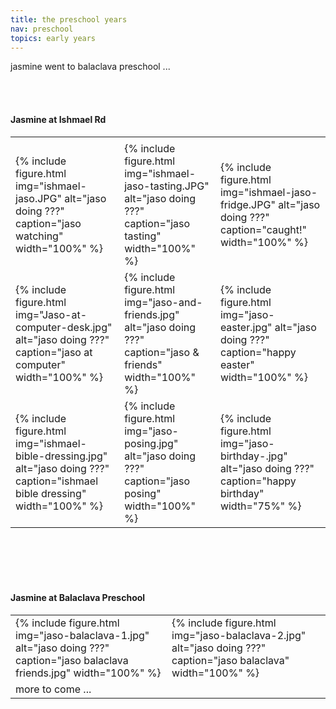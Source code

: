 ```yaml
---
title: the preschool years
nav: preschool
topics: early years
---
```


jasmine went to balaclava preschool ...

<br/><br/>

#### Jasmine at Ishmael Rd

<table>
  <tr>
    <td> </td>
    <td> </td>
    <td> </td>
  </tr>
  <tr>
    <td>{% include figure.html img="ishmael-jaso.JPG" alt="jaso doing ???" caption="jaso watching" width="100%" %}</td>
    <td>{% include figure.html img="ishmael-jaso-tasting.JPG" alt="jaso doing ???" caption="jaso tasting" width="100%" %}</td>
    <td>{% include figure.html img="ishmael-jaso-fridge.JPG" alt="jaso doing ???" caption="caught!" width="100%" %}</td>
  </tr>
  <tr>
    <td>{% include figure.html img="Jaso-at-computer-desk.jpg" alt="jaso doing ???" caption="jaso at computer" width="100%" %}</td>
    <td>{% include figure.html img="jaso-and-friends.jpg" alt="jaso doing ???" caption="jaso & friends" width="100%" %}</td>
    <td>{% include figure.html img="jaso-easter.jpg" alt="jaso doing ???" caption="happy easter" width="100%" %}</td>
  </tr>
  <tr>
   <td>{% include figure.html img="ishmael-bible-dressing.jpg" alt="jaso doing ???" caption="ishmael bible dressing" width="100%" %}</td>
   <td>{% include figure.html img="jaso-posing.jpg" alt="jaso doing ???" caption="jaso posing" width="100%" %}</td>
   <td>{% include figure.html img="jaso-birthday-.jpg" alt="jaso doing ???" caption="happy birthday" width="75%" %}</td>
  </tr>
</table>

<br/><br/>
<br/><br/>

#### Jasmine at Balaclava Preschool

<table>
  <tr>
    <td>{% include figure.html img="jaso-balaclava-1.jpg" alt="jaso doing ???" caption="jaso balaclava friends.jpg" width="100%" %}</td>
    <td>{% include figure.html img="jaso-balaclava-2.jpg" alt="jaso doing ???" caption="jaso balaclava" width="100%" %}</td>
  </tr>
  <tr>
    <td>more to come ...</td>
    <td> </td>
    <td> </td>
  </tr>
</table>
